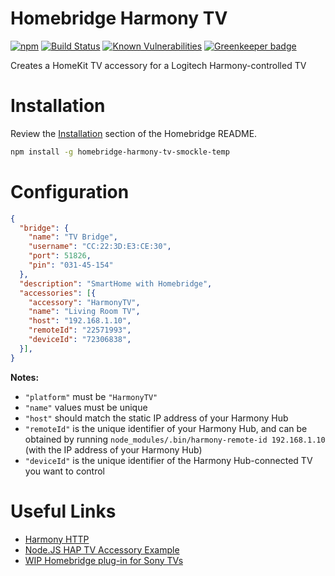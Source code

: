 # Homebridge Harmony TV

[![npm](https://img.shields.io/npm/v/homebridge-harmony-tv-smockle-temp.svg)](https://www.npmjs.com/package/homebridge-harmony-tv-smockle-temp)
[![Build Status](https://travis-ci.com/smockle/homebridge-harmony-tv.svg?branch=master)](https://travis-ci.com/smockle/homebridge-harmony-tv)
[![Known Vulnerabilities](https://snyk.io/test/github/smockle/homebridge-harmony-tv/badge.svg?targetFile=package.json)](https://snyk.io/test/github/smockle/homebridge-harmony-tv?targetFile=package.json)
[![Greenkeeper badge](https://badges.greenkeeper.io/smockle/homebridge-harmony-tv.svg)](https://greenkeeper.io/)

Creates a HomeKit TV accessory for a Logitech Harmony-controlled TV

# Installation

Review the [Installation](https://github.com/nfarina/homebridge#installation) section of the Homebridge README.

```Bash
npm install -g homebridge-harmony-tv-smockle-temp
```

# Configuration

```JSON
{
  "bridge": {
    "name": "TV Bridge",
    "username": "CC:22:3D:E3:CE:30",
    "port": 51826,
    "pin": "031-45-154"
  },
  "description": "SmartHome with Homebridge",
  "accessories": [{
    "accessory": "HarmonyTV",
    "name": "Living Room TV",
    "host": "192.168.1.10",
    "remoteId": "22571993",
    "deviceId": "72306838",
  }],
}
```

**Notes:**

- `"platform"` must be `"HarmonyTV"`
- `"name"` values must be unique
- `"host"` should match the static IP address of your Harmony Hub
- `"remoteId"` is the unique identifier of your Harmony Hub, and can be obtained by running `node_modules/.bin/harmony-remote-id 192.168.1.10` (with the IP address of your Harmony Hub)
- `"deviceId"` is the unique identifier of the Harmony Hub-connected TV you want to control

# Useful Links

- [Harmony HTTP](https://github.com/smockle/harmony-http)
- [Node.JS HAP TV Accessory Example](https://github.com/KhaosT/HAP-NodeJS/blob/master/accessories/TV_accessory.js)
- [WIP Homebridge plug-in for Sony TVs](https://github.com/arnif/homebridge-sony-television)
